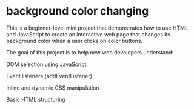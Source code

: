 # background color changing
This is a beginner-level mini project that demonstrates how to use HTML and JavaScript to create an interactive web page that changes its background color when a user clicks on color buttons.

The goal of this project is to help new web developers understand:

DOM selection using JavaScript

Event listeners (addEventListener)

Inline and dynamic CSS manipulation

Basic HTML structuring

